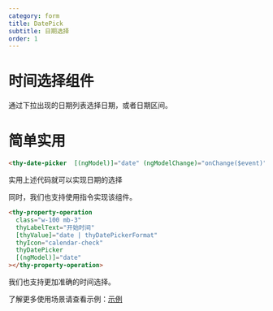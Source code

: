 ```yaml
---
category: form
title: DatePick
subtitle: 日期选择
order: 1
---
```


# 时间选择组件

通过下拉出现的日期列表选择日期，或者日期区间。

# 简单实用

```html
<thy-date-picker  [(ngModel)]="date" (ngModelChange)="onChange($event)"></thy-date-picker>
```

实用上述代码就可以实现日期的选择

<example name="thy-date-picker-basic-example" />  

同时，我们也支持使用指令实现该组件。

```html
<thy-property-operation
  class="w-100 mb-3"
  thyLabelText="开始时间"
  [thyValue]="date | thyDatePickerFormat"
  thyIcon="calendar-check"
  thyDatePicker
  [(ngModel)]="date"
></thy-property-operation>
```

<example name="thy-date-picker-directive-example" />  

我们也支持更加准确的时间选择。

<example name="thy-date-picker-time-example" />  

了解更多使用场景请查看示例：[示例](http://lib.worktile.live/ngx-tethys/components/date-picker/examples)